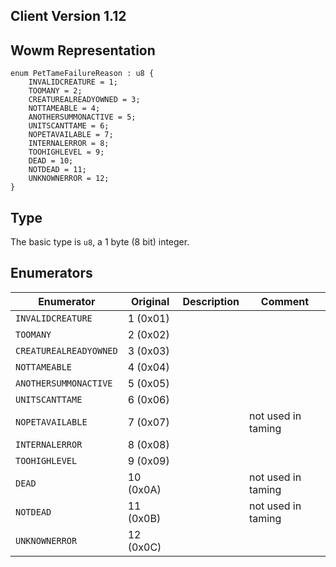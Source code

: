 ## Client Version 1.12

## Wowm Representation
```rust,ignore
enum PetTameFailureReason : u8 {
    INVALIDCREATURE = 1;    
    TOOMANY = 2;    
    CREATUREALREADYOWNED = 3;    
    NOTTAMEABLE = 4;    
    ANOTHERSUMMONACTIVE = 5;    
    UNITSCANTTAME = 6;    
    NOPETAVAILABLE = 7;    
    INTERNALERROR = 8;    
    TOOHIGHLEVEL = 9;    
    DEAD = 10;    
    NOTDEAD = 11;    
    UNKNOWNERROR = 12;    
}

```
## Type
The basic type is `u8`, a 1 byte (8 bit) integer.
## Enumerators
| Enumerator | Original  | Description | Comment |
| --------- | -------- | ----------- | ------- |
| `INVALIDCREATURE` | 1 (0x01) |  |  |
| `TOOMANY` | 2 (0x02) |  |  |
| `CREATUREALREADYOWNED` | 3 (0x03) |  |  |
| `NOTTAMEABLE` | 4 (0x04) |  |  |
| `ANOTHERSUMMONACTIVE` | 5 (0x05) |  |  |
| `UNITSCANTTAME` | 6 (0x06) |  |  |
| `NOPETAVAILABLE` | 7 (0x07) |  | not used in taming |
| `INTERNALERROR` | 8 (0x08) |  |  |
| `TOOHIGHLEVEL` | 9 (0x09) |  |  |
| `DEAD` | 10 (0x0A) |  | not used in taming |
| `NOTDEAD` | 11 (0x0B) |  | not used in taming |
| `UNKNOWNERROR` | 12 (0x0C) |  |  |
